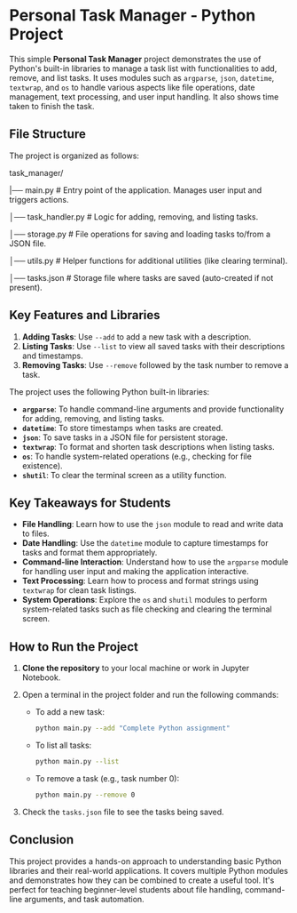 # Personal Task Manager - Python Project

This simple **Personal Task Manager** project demonstrates the use of Python's built-in libraries to manage a task list with functionalities to add, remove, and list tasks. It uses modules such as `argparse`, `json`, `datetime`, `textwrap`, and `os` to handle various aspects like file operations, date management, text processing, and user input handling. It also shows time taken to finish the task.

## File Structure

The project is organized as follows:

task_manager/ 

|── main.py # Entry point of the application. Manages user input and triggers actions. 

│── task_handler.py # Logic for adding, removing, and listing tasks. 

│── storage.py # File operations for saving and loading tasks to/from a JSON file. 

│── utils.py # Helper functions for additional utilities (like clearing terminal). 

│── tasks.json # Storage file where tasks are saved (auto-created if not present).


## Key Features and Libraries

1. **Adding Tasks**: Use `--add` to add a new task with a description.
2. **Listing Tasks**: Use `--list` to view all saved tasks with their descriptions and timestamps.
3. **Removing Tasks**: Use `--remove` followed by the task number to remove a task.

The project uses the following Python built-in libraries:
- **`argparse`**: To handle command-line arguments and provide functionality for adding, removing, and listing tasks.
- **`datetime`**: To store timestamps when tasks are created.
- **`json`**: To save tasks in a JSON file for persistent storage.
- **`textwrap`**: To format and shorten task descriptions when listing tasks.
- **`os`**: To handle system-related operations (e.g., checking for file existence).
- **`shutil`**: To clear the terminal screen as a utility function.

## Key Takeaways for Students

- **File Handling**: Learn how to use the `json` module to read and write data to files.
- **Date Handling**: Use the `datetime` module to capture timestamps for tasks and format them appropriately.
- **Command-line Interaction**: Understand how to use the `argparse` module for handling user input and making the application interactive.
- **Text Processing**: Learn how to process and format strings using `textwrap` for clean task listings.
- **System Operations**: Explore the `os` and `shutil` modules to perform system-related tasks such as file checking and clearing the terminal screen.

## How to Run the Project

1. **Clone the repository** to your local machine or work in Jupyter Notebook.
2. Open a terminal in the project folder and run the following commands:
   
   - To add a new task:
     ```bash
     python main.py --add "Complete Python assignment"
     ```

   - To list all tasks:
     ```bash
     python main.py --list
     ```

   - To remove a task (e.g., task number 0):
     ```bash
     python main.py --remove 0
     ```

3. Check the `tasks.json` file to see the tasks being saved.

## Conclusion

This project provides a hands-on approach to understanding basic Python libraries and their real-world applications. It covers multiple Python modules and demonstrates how they can be combined to create a useful tool. It's perfect for teaching beginner-level students about file handling, command-line arguments, and task automation.

